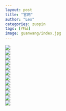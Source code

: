 ```yaml
---
layout: post
title: "官网"
author: "Leo"
categories: zuopin
tags: [作品]
image: guanwang/index.jpg
---
```

<div class="masonry">
	<div class="item">
		<div class="item_content">
			<img src="{{ site.github.url }}/assets/img/guanwang/banner.jpg">
			</div>
	</div>
	<div class="item">
		<div class="item_content">
			<img src="{{ site.github.url }}/assets/img/guanwang/供应链金融.jpg">
			</div>
	</div>
	<div class="item">
		<div class="item_content">
			<img src="{{ site.github.url }}/assets/img/guanwang/关于我们.jpg">
			</div>
	</div>
	<div class="item">
		<div class="item_content">
			<img src="{{ site.github.url }}/assets/img/guanwang/官网首页banner.jpg">
			</div>
	</div>
	<div class="item">
		<div class="item_content">
			<img src="{{ site.github.url }}/assets/img/guanwang/新闻中心.jpg">
			</div>
	</div>
	<div class="item">
		<div class="item_content">
			<img src="{{ site.github.url }}/assets/img/guanwang/更多合作伙伴.jpg">
			</div>
	</div>
	<div class="item">
		<div class="item_content">
			<img src="{{ site.github.url }}/assets/img/guanwang/首页 banner2.jpg">
			</div>
	</div>
	<div class="item">
		<div class="item_content">
			<img src="{{ site.github.url }}/assets/img/guanwang/首页.jpg">
			</div>
	</div>
	<div class="item">
		<div class="item_content">
			<img src="{{ site.github.url }}/assets/img/guanwang/马力供应链.jpg">
			</div>
	</div>
	<div class="item">
		<div class="item_content">
			<img src="{{ site.github.url }}/assets/img/guanwang/马力冷链物流 马力云仓 期待您的加入.jpg">
			</div>
	</div>
	<div class="item">
		<div class="item_content">
			<img src="{{ site.github.url }}/assets/img/guanwang/马力冷链物流 马力云仓.jpg">
			</div>
	</div>
	<div class="item">
		<div class="item_content">
			<img src="{{ site.github.url }}/assets/img/guanwang/马力冷链物流 马力冷运.jpg">
			</div>
	</div>
</div>

